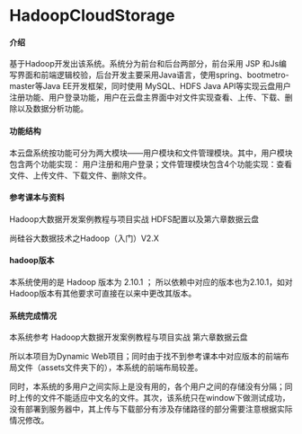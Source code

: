 # HadoopCloudStorage

#### 介绍
基于Hadoop开发出该系统。系统分为前台和后台两部分，前台采用 JSP 和Js编写界面和前端逻辑校验，后台开发主要采用Java语言，使用spring、bootmetro-master等Java EE开发框架，同时使用 MySQL、HDFS Java API等实现云盘用户注册功能、用户登录功能，用户在云盘主界面中对文件实现查看、上传、下载、删除以及数据分析功能。



#### 功能结构

本云盘系统按功能可分为两大模块——用户模块和文件管理模块。其中，用户模块包含两个功能实现： 用户注册和用户登录；文件管理模块包含4个功能实现：查看文件、上传文件、下载文件、删除文件。


#### 参考课本与资料

Hadoop大数据开发案例教程与项目实战 HDFS配置以及第六章数据云盘

尚硅谷大数据技术之Hadoop（入门）V2.X

#### hadoop版本

本系统使用的是 Hadoop 版本为 2.10.1 ； 所以依赖中对应的版本也为2.10.1，如对Hadoop版本有其他要求可直接在以来中更改其版本。

#### 系统完成情况

本系统参考 Hadoop大数据开发案例教程与项目实战 第六章数据云盘

所以本项目为Dynamic Web项目；同时由于找不到参考课本中对应版本的前端布局文件（assets文件夹下的），本系统的前端布局较差。

同时，本系统的多用户之间实际上是没有用的，各个用户之间的存储没有分隔；同时上传的文件不能适应中文名的文件。其次，该系统只在window下做测试成功，
没有部署到服务器中，其上传与下载部分有涉及存储路径的部分需要注意根据实际情况修改。

